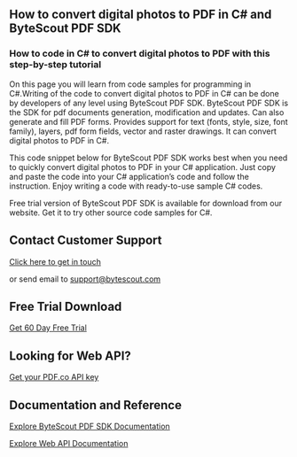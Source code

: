## How to convert digital photos to PDF in C# and ByteScout PDF SDK

### How to code in C# to convert digital photos to PDF with this step-by-step tutorial

On this page you will learn from code samples for programming in C#.Writing of the code to convert digital photos to PDF in C# can be done by developers of any level using ByteScout PDF SDK. ByteScout PDF SDK is the SDK for pdf documents generation, modification and updates. Can also generate and fill PDF forms. Provides support for text (fonts, style, size, font family), layers, pdf form fields, vector and raster drawings. It can convert digital photos to PDF in C#.

This code snippet below for ByteScout PDF SDK works best when you need to quickly convert digital photos to PDF in your C# application. Just copy and paste the code into your C# application’s code and follow the instruction. Enjoy writing a code with ready-to-use sample C# codes.

Free trial version of ByteScout PDF SDK is available for download from our website. Get it to try other source code samples for C#.

## Contact Customer Support

[Click here to get in touch](https://bytescout.zendesk.com/hc/en-us/requests/new?subject=ByteScout%20PDF%20SDK%20Question)

or send email to [support@bytescout.com](mailto:support@bytescout.com?subject=ByteScout%20PDF%20SDK%20Question) 

## Free Trial Download

[Get 60 Day Free Trial](https://bytescout.com/download/web-installer?utm_source=github-readme)

## Looking for Web API? 

[Get your PDF.co API key](https://pdf.co/documentation/api?utm_source=github-readme)

## Documentation and Reference

[Explore ByteScout PDF SDK Documentation](https://bytescout.com/documentation/index.html?utm_source=github-readme)

[Explore Web API Documentation](https://pdf.co/documentation/api?utm_source=github-readme)
